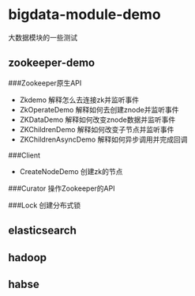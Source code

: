 # bigdata-module-demo
大数据模块的一些测试

## zookeeper-demo

###Zookeeper原生API
- Zkdemo         		解释怎么去连接zk并监听事件
- ZkOperateDemo  		解释如何去创建znode并监听事件
- ZKDataDemo 	 		解释如何改变znode数据并监听事件
- ZKChildrenDemo	 	解释如何改变子节点并监听事件
- ZKChildrenAsyncDemo	解释如何异步调用并完成回调

###Client
- CreateNodeDemo 	创建zk的节点

###Curator 操作Zookeeper的API

###Lock 创建分布式锁


## elasticsearch

## hadoop

## habse


